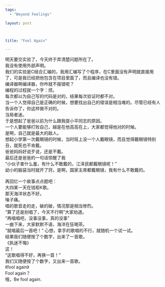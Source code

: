 ```yaml
--- 
tags: 
  - "Beyond Feelings"

layout: post



title: "Fool Again"

---
```

<div id="msgcns!5F971C000415D85F!293" class="bvMsg">
<div>明天要交实验了，今天终于弄清楚问题所在了。</div>
<div>我没有使用外部声明。</div>
<div>我们的实验是C结合汇编的，我用汇编写了个程序，在C里面没有声明就直接用了，可是我已经把他包含在项目里面了，而且编译也没有错。</div>
<div>编译器啊编译器，你咋就不报错呢？</div>
<div>编程的过程就一个字：烦。</div>
<div>每次都以为自己写的代码是对的，结果每次验证时都不对。</div>
<div>当一个人觉得自己是正确的时候，想要找出自己的错误是相当难的。尽管已经有人告诉你了，你这样做不对的。</div>
<div>当局者迷。</div>
<div>于是想起了爸爸以前为什么跟我提小平同志的原因。</div>
<div>一个人要能够打败自己，越是在他高高在上，大家都觉得他对的时候。</div>
<div>是啊，自己就是最大的敌人。</div>
<div>想起小学第一次戴眼镜的时候，当时班上没一个人戴眼镜，而且觉得戴眼镜特别丑，就死也不肯戴。</div>
<div>爸爸妈妈好说歹说，还是不戴。</div>
<div>最后还是爸爸的一句话惊醒了我</div>
<div>“小伙子害什么羞，有什么不敢戴的，江泽民都戴眼镜呢！”</div>
<div>幼小的脑袋当时就开了窍，是啊，国家主席都戴眼镜，我有什么不敢戴的。</div>
<div> </div>
<div>再回忆一个故事点点题吧：</div>
<div>大四某一天在钱柜K歌。</div>
<div>那天海洋状态不好。</div>
<div>嗓子痛。</div>
<div>唱的歌音走的走，破的破，情况那是相当惨烈。</div>
<div>“算了还是别唱了，今天不行啊”大家劝道。</div>
<div>“再唱唱吧，没事没事，真的没事”</div>
<div>一曲下来，大家默默不语，海洋在狂喝茶。</div>
<div>“就唱最后一首吧！” 心想，拿手的歌唱的不行，就随机一个试一试。</div>
<div>结果我们随便按了个数字，出来了一首歌。</div>
<div>《执迷不悔》</div>
<div>这！</div>
<div>“这歌唱得不好，再换一首！”</div>
<div>我们又随便按了个数字，又出来一首歌。</div>
<div>《fool again》</div>
<div>Fool again？</div>
<div>哦，Be fool again.</div>
<div> </div>
<div> </div>
</div>
